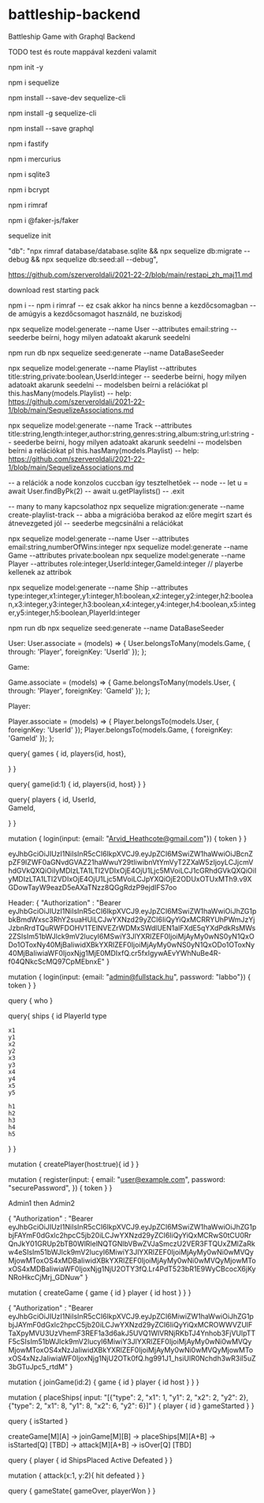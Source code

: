 # battleship-backend
 Battleship Game with Graphql Backend

TODO test és route mappával kezdeni valamit

npm init -y

npm i sequelize

npm install --save-dev sequelize-cli

npm install -g sequelize-cli

npm install --save graphql

npm i fastify

npm i mercurius

npm i sqlite3

npm i bcrypt

npm i rimraf

npm i @faker-js/faker

sequelize init

"db": "npx rimraf database/database.sqlite && npx sequelize db:migrate --debug && npx sequelize db:seed:all --debug",



https://github.com/szerveroldali/2021-22-2/blob/main/restapi_zh_maj11.md

download rest starting pack

npm i
-- npm i rimraf -- ez csak akkor ha nincs benne a kezdőcsomagban
-- de amúgyis a kezdőcsomagot használd, ne buziskodj

npx sequelize model:generate --name User --attributes email:string
-- seederbe beírni, hogy milyen adatoakt akarunk seedelni

npm run db
npx sequelize seed:generate  --name DataBaseSeeder

npx sequelize model:generate --name Playlist --attributes title:string,private:boolean,UserId:integer
-- seederbe beírni, hogy milyen adatoakt akarunk seedelni
-- modelsben beírni a relációkat pl this.hasMany(models.Playlist)
-- help: https://github.com/szerveroldali/2021-22-1/blob/main/SequelizeAssociations.md

npx sequelize model:generate --name Track --attributes title:string,length:integer,author:string,genres:string,album:string,url:string
-- seederbe beírni, hogy milyen adatoakt akarunk seedelni
-- modelsben beírni a relációkat pl this.hasMany(models.Playlist)
-- help: https://github.com/szerveroldali/2021-22-1/blob/main/SequelizeAssociations.md

-- a relációk a node konzolos cuccban így tesztelhetőek
-- node
-- let u = await User.findByPk(2)
-- await u.getPlaylists()
-- .exit

-- many to many kapcsolathoz
npx sequelize migration:generate --name create-playlist-track
-- abba a migrációba berakod az előre megírt szart és átnevezgeted jól
-- seederbe megcsinálni a relációkat


npx sequelize model:generate --name User --attributes email:string,numberOfWins:integer
npx sequelize model:generate --name Game --attributes private:boolean
npx sequelize model:generate --name Player --attributes role:integer,UserId:integer,GameId:integer
// playerbe kellenek az attribok

npx sequelize model:generate --name Ship --attributes type:integer,x1:integer,y1:integer,h1:boolean,x2:integer,y2:integer,h2:boolean,x3:integer,y3:integer,h3:boolean,x4:integer,y4:integer,h4:boolean,x5:integer,y5:integer,h5:boolean,PlayerId:integer

npm run db
npx sequelize seed:generate --name DataBaseSeeder

User:
User.associate = (models) => {
  User.belongsToMany(models.Game, { through: 'Player', foreignKey: 'UserId' });
};

Game:

Game.associate = (models) => {
  Game.belongsToMany(models.User, { through: 'Player', foreignKey: 'GameId' });
};


Player:

Player.associate = (models) => {
  Player.belongsTo(models.User, { foreignKey: 'UserId' });
  Player.belongsTo(models.Game, { foreignKey: 'GameId' });
};



query{
  games {
    id,
		players{id, host},    

  }
}

query{
  game(id:1) {
    id,
    players{id, host}
  } 
}

query{
  players {
    id,
		UserId,    
    GameId,    

  }
}


mutation {
  login(input: {email: "Arvid_Heathcote@gmail.com"}) {
    token
  }
}

eyJhbGciOiJIUzI1NiIsInR5cCI6IkpXVCJ9.eyJpZCI6MSwiZW1haWwiOiJBcnZpZF9IZWF0aGNvdGVAZ21haWwuY29tIiwibnVtYmVyT2ZXaW5zIjoyLCJjcmVhdGVkQXQiOiIyMDIzLTA1LTI2VDIxOjE4OjU1Ljc5MVoiLCJ1cGRhdGVkQXQiOiIyMDIzLTA1LTI2VDIxOjE4OjU1Ljc5MVoiLCJpYXQiOjE2ODUxOTUxMTh9.v9XGDowTayW9eazD5eAXaTNzz8QGgRdzP9ejdIFS7oo

Header:
{
  "Authorization" : "Bearer eyJhbGciOiJIUzI1NiIsInR5cCI6IkpXVCJ9.eyJpZCI6MSwiZW1haWwiOiJhZG1pbkBmdWxsc3RhY2suaHUiLCJwYXNzd29yZCI6IiQyYiQxMCRRYUhPWmJzYjJzbnRrdTQuRWFDOHV1TElNVEZrWDMxSWdlUEN1alFXdE5qYXdPdkRsMWs2ZSIsIm51bWJlck9mV2lucyI6MSwiY3JlYXRlZEF0IjoiMjAyMy0wNS0yN1QxODo1OToxNy40MjBaIiwidXBkYXRlZEF0IjoiMjAyMy0wNS0yN1QxODo1OToxNy40MjBaIiwiaWF0IjoxNjg1MjE0MDIxfQ.cr5fxIgywAEvYWhNuBe4R-f04QNkcScMQ97CpMEbnxE"
}

mutation {
  login(input: {email: "admin@fullstack.hu", password: "labbo"}) {
    token
  }
}

query {
  who
}

query{
  ships {
    id
  	PlayerId
  	type
  
  	x1
  	y1
    x2
    y2
    x3
    y3
    x4
    y4
    x5
    y5

    h1
    h2
    h3
    h4
    h5
  }
}

mutation {
  createPlayer(host:true){
    id
  }
}





mutation {
  register(input: {
    email: "user@example.com", 
    password: "securePassword", 
  }) {
    token
  }
}

Admin1 then Admin2

{
  "Authorization" : "Bearer eyJhbGciOiJIUzI1NiIsInR5cCI6IkpXVCJ9.eyJpZCI6MSwiZW1haWwiOiJhZG1pbjFAYmF0dGxlc2hpcC5jb20iLCJwYXNzd29yZCI6IiQyYiQxMCRwS0tCU0RrQnJkY01GRUp2bTB0WlRlelNQTGNlbVBwZVJaSmczU2VER3FTQUxZMlZaRkw4eSIsIm51bWJlck9mV2lucyI6MiwiY3JlYXRlZEF0IjoiMjAyMy0wNi0wMVQyMjowMToxOS4xMDBaIiwidXBkYXRlZEF0IjoiMjAyMy0wNi0wMVQyMjowMToxOS4xMDBaIiwiaWF0IjoxNjg1NjU2OTY3fQ.Lr4PdT523bR1E9WyCBcocX6jKyNRoHkcCjMrj_GDNuw"
}

mutation {
  createGame {
    game {
      id
    }
    player {
      id
      host
    }
  }
}

{
  "Authorization" : "Bearer eyJhbGciOiJIUzI1NiIsInR5cCI6IkpXVCJ9.eyJpZCI6MiwiZW1haWwiOiJhZG1pbjJAYmF0dGxlc2hpcC5jb20iLCJwYXNzd29yZCI6IiQyYiQxMCROWWVZUlFTaXpyMVU3UzVhemF3REF1a3d6akJ5UVQ1WlVRNjRKbTJ4Ynhob3FjVUlpTTF5cSIsIm51bWJlck9mV2lucyI6MiwiY3JlYXRlZEF0IjoiMjAyMy0wNi0wMVQyMjowMToxOS4xNzJaIiwidXBkYXRlZEF0IjoiMjAyMy0wNi0wMVQyMjowMToxOS4xNzJaIiwiaWF0IjoxNjg1NjU2OTk0fQ.hg991J1_hsiUlR0Nchdh3wR3iI5uZ3bGTuJpc5_rtdM"
}

mutation {
  joinGame(id:2) {
    game {
      id
    }
    player {
      id
      host
    }
  }
}

mutation {
  placeShips(
    input: "[{\"type\": 2, \"x1\": 1, \"y1\": 2, \"x2\": 2, \"y2\": 2}, {\"type\": 2, \"x1\": 8, \"y1\": 8, \"x2\": 6, \"y2\": 6}]"
  ) {
    player {
      id
    }
    gameStarted 
  }
}

query {
  isStarted
}

createGame[M][A] -> joinGame[M][B] -> placeShips[M][A+B] -> isStarted[Q] [TBD] -> attack[M][A+B] -> isOver[Q] [TBD] 

query {
  player {
    id
    ShipsPlaced
    Active
    Defeated
  }
}

mutation {
  attack(x:1, y:2){
    hit
    defeated
  }
}

query {
  gameState{
    gameOver,
    playerWon
  }
}